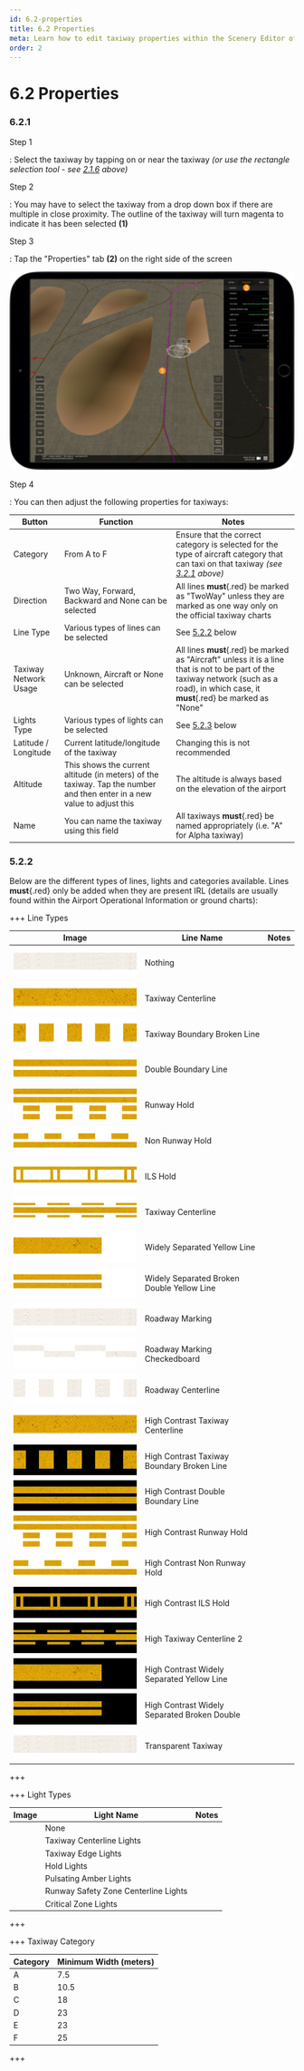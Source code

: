 ```yaml
---
id: 6.2-properties
title: 6.2 Properties
meta: Learn how to edit taxiway properties within the Scenery Editor of Infinite Flight.
order: 2
---
```




# 6.2 Properties

### 6.2.1

Step 1

: Select the taxiway by tapping on or near the taxiway *(or use the rectangle selection tool - see [2.1.6](/guide/scenery-editor-manual/2.-user-interface/2.1-editor-screen#2.1.6) above)*



Step 2

: You may have to select the taxiway from a drop down box if there are multiple in close proximity. The outline of the taxiway will turn magenta to indicate it has been selected **(1)**



Step 3

: Tap the "Properties" tab **(2)** on the right side of the screen



![Image 6.2.1.1 - Taxiway Properties](_images/manual/frames/5.2.1.1.png)



Step 4

: You can then adjust the following properties for taxiways:

| Button                | Function                                                     | Notes                                                        |
| --------------------- | ------------------------------------------------------------ | ------------------------------------------------------------ |
| Category              | From A to F                                                  | Ensure that the correct category is selected for the type of aircraft category that can taxi on that taxiway *(see [3.2.1](/guide/scenery-editor-manual/3.-getting-started/3.2-aircraft-categories#3.2.1) above)* |
| Direction             | Two Way, Forward, Backward and None can be selected          | All lines **must**{.red} be marked as "TwoWay" unless they are marked as one way only on the official taxiway charts |
| Line Type             | Various types of lines can be selected                       | See [5.2.2](/guide/scenery-editor-manual/5.-taxiways-and-pavements/5.2-properties#5.2.1) below |
| Taxiway Network Usage | Unknown, Aircraft or None can be selected                    | All lines **must**{.red} be marked as "Aircraft" unless it is a line that is not to be part of the taxiway network (such as a road), in which case, it **must**{.red} be marked as "None" |
| Lights Type           | Various types of lights can be selected                      | See [5.2.3](/guide/scenery-editor-manual/5.-taxiways-and-pavements/5.2-properties#5.2.3) below |
| Latitude / Longitude  | Current latitude/longitude of the taxiway                    | Changing this is not recommended                             |
| Altitude              | This shows the current altitude (in meters) of the taxiway. Tap the number and then enter in a new value to adjust this | The altitude is always based on the elevation of the airport |
| Name                  | You can name the taxiway using this field                    | All taxiways **must**{.red} be named appropriately (i.e. "A" for Alpha taxiway) |



### 5.2.2 

Below are the different types of lines, lights and categories available. Lines **must**{.red} only be added when they are present IRL (details are usually found within the Airport Operational Information or ground charts):



+++ Line Types

| Image                                                        | Line Name                                    | Notes |
| ------------------------------------------------------------ | -------------------------------------------- | ----- |
| ![](_images/manual/tables/taxiway_centerline_1.png)          | Nothing                                      |       |
| ![](_images/manual/tables/taxiway_centerline_2.png)          | Taxiway Centerline                           |       |
| ![](_images/manual/tables/taxiway_boundary_broken_line.png)  | Taxiway Boundary Broken Line                 |       |
| ![](_images/manual/tables/double_boundary_line.png)          | Double Boundary Line                         |       |
| ![](_images/manual/tables/runway_hold.png)                   | Runway Hold                                  |       |
| ![](_images/manual/tables/non_runway_hold.png)               | Non Runway Hold                              |       |
| ![](_images/manual/tables/ils_hold.png)                      | ILS Hold                                     |       |
| ![](_images/manual/tables/taxiway_centerline.png)            | Taxiway Centerline                           |       |
| ![](_images/manual/tables/widely_separated_yellow_line.png)  | Widely Separated Yellow Line                 |       |
| ![](_images/manual/tables/widely_separated_broken_double_yellow_line.png) | Widely Separated Broken Double Yellow Line   |       |
| ![](_images/manual/tables/taxiway_centerline_1.png)          | Roadway Marking                              |       |
| ![](_images/manual/tables/roadway_marking_checkerboard.png)  | Roadway Marking Checkedboard                 |       |
| ![](_images/manual/tables/roadway_centerline.png)            | Roadway Centerline                           |       |
| ![](_images/manual/tables/taxiway_centerline_2.png)          | High Contrast Taxiway Centerline             |       |
| ![](_images/manual/tables/high_contrast_taxiway_boundary_broken_line.png) | High Contrast Taxiway Boundary Broken Line   |       |
| ![](_images/manual/tables/high_contrast_double_boundary_line.png) | High Contrast Double Boundary Line           |       |
| ![](_images/manual/tables/runway_hold.png)                   | High Contrast Runway Hold                    |       |
| ![](_images/manual/tables/non_runway_hold.png)               | High Contrast Non Runway Hold                |       |
| ![](_images/manual/tables/high_contrast_ils_hold.png)        | High Contrast ILS Hold                       |       |
| ![](_images/manual/tables/high_contrast_taxiway_centerline.png) | High Taxiway Centerline 2                    |       |
| ![](_images/manual/tables/high_contrast_widely_separated_yellow_line.png) | High Contrast Widely Separated Yellow Line   |       |
| ![](_images/manual/tables/high_contrast_widely_separated_broken_double_yellow_line.png) | High Contrast Widely Separated Broken Double |       |
| ![](_images/manual/tables/taxiway_centerline_1.png)          | Transparent Taxiway                          |       |

+++



+++ Light Types

| Image | Light Name                           | Notes |
| ----- | ------------------------------------ | ----- |
|       | None                                 |       |
|       | Taxiway Centerline Lights            |       |
|       | Taxiway Edge Lights                  |       |
|       | Hold Lights                          |       |
|       | Pulsating Amber Lights               |       |
|       | Runway Safety Zone Centerline Lights |       |
|       | Critical Zone Lights                 |       |

+++



+++ Taxiway Category

| Category | Minimum Width (meters) |
| -------- | ---------------------- |
| A        | 7.5                    |
| B        | 10.5                   |
| C        | 18                     |
| D        | 23                     |
| E        | 23                     |
| F        | 25                     |

+++

